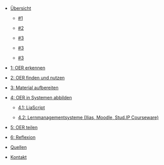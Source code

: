 <!-- docs/_sidebar.md -->

<br>

* [Übersicht](./)

  * <a href="./#/README#_1">#1</a>

  * <a href="./#/README#_test2">#2</a>

  * <a href="./#/README#_3">#3</a>

  * <a href="./#/README#_webinar1">#3</a>

  * <a href="./#/README#webinar1">#3</a>

* [1: OER erkennen](step1.md)

* [2: OER finden und nutzen](step2.md)

* [3: Material aufbereiten](step3.md)

* [4: OER in Systemen abbilden](step4.md)

   * [4.1: LiaScript](step4_1.md)
   
   * [4.2: Lernmanagementsysteme (Ilias, Moodle, Stud.IP Courseware)](step4_2.md)

* [5: OER teilen](step5.md)

* [6: Reflexion](step6.md)

* [Quellen](/licenses/sources.md)

* [Kontakt](/contact/index.md)
